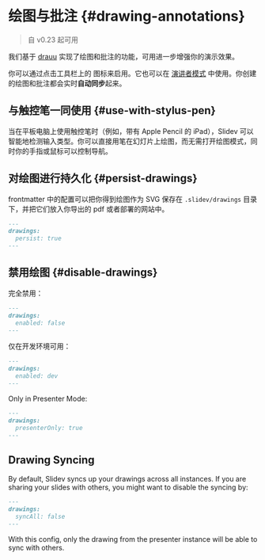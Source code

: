 # 绘图与批注 {#drawing-annotations}

> 自 v0.23 起可用

我们基于 [drauu](https://github.com/antfu/drauu) 实现了绘图和批注的功能，可用进一步增强你的演示效果。

你可以通过点击工具栏上的 <carbon-pen class="inline-icon-btn"/> 图标来启用。它也可以在 [演讲者模式](/guide/presenter-mode) 中使用。你创建的绘图和批注都会实时**自动同步**起来。

<Tweet id="1424027510342250499" />

## 与触控笔一同使用 {#use-with-stylus-pen}

当在平板电脑上使用触控笔时（例如，带有 Apple Pencil 的 iPad），Slidev 可以智能地检测输入类型。你可以直接用笔在幻灯片上绘图，而无需打开绘图模式，同时你的手指或鼠标可以控制导航。

## 对绘图进行持久化 {#persist-drawings}

frontmatter 中的配置可以把你得到绘图作为 SVG 保存在 `.slidev/drawings` 目录下，并把它们放入你导出的 pdf 或者部署的网站中。

```md
---
drawings: 
  persist: true
---
```

## 禁用绘图 {#disable-drawings}

完全禁用：

```md
---
drawings: 
  enabled: false
---
```

仅在开发环境可用：

```md
---
drawings: 
  enabled: dev
---
```

Only in Presenter Mode:

```md
---
drawings: 
  presenterOnly: true
---
```

## Drawing Syncing

By default, Slidev syncs up your drawings across all instances. If you are sharing your slides with others, you might want to disable the syncing by:

```md
---
drawings: 
  syncAll: false
---
```

With this config, only the drawing from the presenter instance will be able to sync with others.


